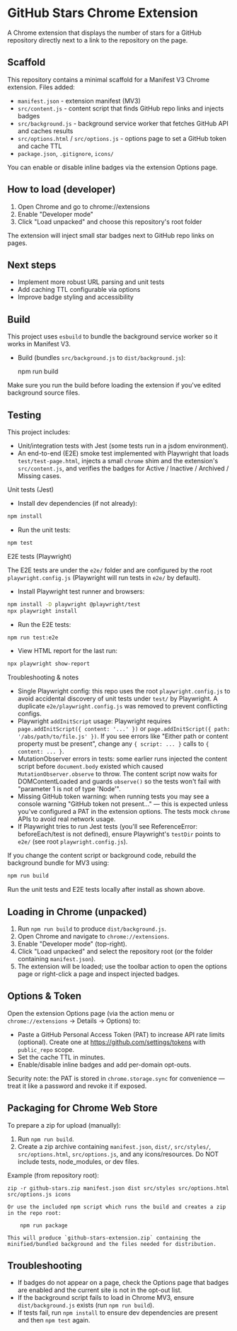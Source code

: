 # GitHub Stars Chrome Extension
A Chrome extension that displays the number of stars for a GitHub repository directly next to a link to the repository on the page.

## Scaffold

This repository contains a minimal scaffold for a Manifest V3 Chrome extension. Files added:

- `manifest.json` - extension manifest (MV3)
- `src/content.js` - content script that finds GitHub repo links and injects badges
- `src/background.js` - background service worker that fetches GitHub API and caches results
- `src/options.html` / `src/options.js` - options page to set a GitHub token and cache TTL
- `package.json`, `.gitignore`, `icons/`

You can enable or disable inline badges via the extension Options page.

## How to load (developer)

1. Open Chrome and go to chrome://extensions
2. Enable "Developer mode"
3. Click "Load unpacked" and choose this repository's root folder

The extension will inject small star badges next to GitHub repo links on pages.

## Next steps

- Implement more robust URL parsing and unit tests
- Add caching TTL configurable via options
- Improve badge styling and accessibility

## Build

This project uses `esbuild` to bundle the background service worker so it works in Manifest V3.

- Build (bundles `src/background.js` to `dist/background.js`):

	npm run build

Make sure you run the build before loading the extension if you've edited background source files.

## Testing

This project includes:
- Unit/integration tests with Jest (some tests run in a jsdom environment).
- An end-to-end (E2E) smoke test implemented with Playwright that loads `test/test-page.html`, injects a small `chrome` shim and the extension's `src/content.js`, and verifies the badges for Active / Inactive / Archived / Missing cases.

Unit tests (Jest)

- Install dev dependencies (if not already):

```bash
npm install
```

- Run the unit tests:

```bash
npm test
```

E2E tests (Playwright)

The E2E tests are under the `e2e/` folder and are configured by the root `playwright.config.js` (Playwright will run tests in `e2e/` by default).

- Install Playwright test runner and browsers:

```bash
npm install -D playwright @playwright/test
npx playwright install
```

- Run the E2E tests:

```bash
npm run test:e2e
```

- View HTML report for the last run:

```bash
npx playwright show-report
```

Troubleshooting & notes

- Single Playwright config: this repo uses the root `playwright.config.js` to avoid accidental discovery of unit tests under `test/` by Playwright. A duplicate `e2e/playwright.config.js` was removed to prevent conflicting configs.
- Playwright `addInitScript` usage: Playwright requires `page.addInitScript({ content: '...' })` or `page.addInitScript({ path: '/abs/path/to/file.js' })`. If you see errors like "Either path or content property must be present", change any `{ script: ... }` calls to `{ content: ... }`.
- MutationObserver errors in tests: some earlier runs injected the content script before `document.body` existed which caused `MutationObserver.observe` to throw. The content script now waits for DOMContentLoaded and guards `observe()` so the tests won't fail with "parameter 1 is not of type 'Node'".
- Missing GitHub token warning: when running tests you may see a console warning "GitHub token not present..." — this is expected unless you've configured a PAT in the extension options. The tests mock `chrome` APIs to avoid real network usage.
- If Playwright tries to run Jest tests (you'll see ReferenceError: beforeEach/test is not defined), ensure Playwright's `testDir` points to `e2e/` (see root `playwright.config.js`).

If you change the content script or background code, rebuild the background bundle for MV3 using:

```bash
npm run build
```

Run the unit tests and E2E tests locally after install as shown above.

## Loading in Chrome (unpacked)

1. Run `npm run build` to produce `dist/background.js`.
2. Open Chrome and navigate to `chrome://extensions`.
3. Enable "Developer mode" (top-right).
4. Click "Load unpacked" and select the repository root (or the folder containing `manifest.json`).
5. The extension will be loaded; use the toolbar action to open the options page or right-click a page and inspect injected badges.

## Options & Token

Open the extension Options page (via the action menu or `chrome://extensions` -> Details -> Options) to:
- Paste a GitHub Personal Access Token (PAT) to increase API rate limits (optional). Create one at https://github.com/settings/tokens with `public_repo` scope.
- Set the cache TTL in minutes.
- Enable/disable inline badges and add per-domain opt-outs.

Security note: the PAT is stored in `chrome.storage.sync` for convenience — treat it like a password and revoke it if exposed.

## Packaging for Chrome Web Store

To prepare a zip for upload (manually):

1. Run `npm run build`.
2. Create a zip archive containing `manifest.json`, `dist/`, `src/styles/`, `src/options.html`, `src/options.js`, and any icons/resources. Do NOT include tests, node_modules, or dev files.

Example (from repository root):

	zip -r github-stars.zip manifest.json dist src/styles src/options.html src/options.js icons

	Or use the included npm script which runs the build and creates a zip in the repo root:

		npm run package

	This will produce `github-stars-extension.zip` containing the minified/bundled background and the files needed for distribution.

## Troubleshooting

- If badges do not appear on a page, check the Options page that badges are enabled and the current site is not in the opt-out list.
- If the background script fails to load in Chrome MV3, ensure `dist/background.js` exists (run `npm run build`).
- If tests fail, run `npm install` to ensure dev dependencies are present and then `npm test` again.


